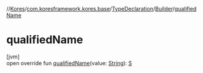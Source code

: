 //[Kores](../../../../index.md)/[com.koresframework.kores.base](../../index.md)/[TypeDeclaration](../index.md)/[Builder](index.md)/[qualifiedName](qualified-name.md)

# qualifiedName

[jvm]\
open override fun [qualifiedName](qualified-name.md)(value: [String](https://kotlinlang.org/api/latest/jvm/stdlib/kotlin/-string/index.html)): [S](index.md)

